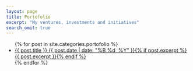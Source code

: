 ```yaml
---
layout: page
title: Portofolio
excerpt: "My ventures, investments and initiatives"
search_omit: true
---
```


<ul class="post-list">
{% for post in site.categories.portofolio %}
  <li><article><a href="{{ site.url }}{{ post.url }}">{{ post.title }} <span class="entry-date"><time datetime="{{ post.date | date_to_xmlschema }}">{{ post.date | date: "%B %d, %Y" }}</time></span>{% if post.excerpt %} <span class="excerpt">{{ post.excerpt }}</span>{% endif %}</a></article></li>
{% endfor %}
</ul>
